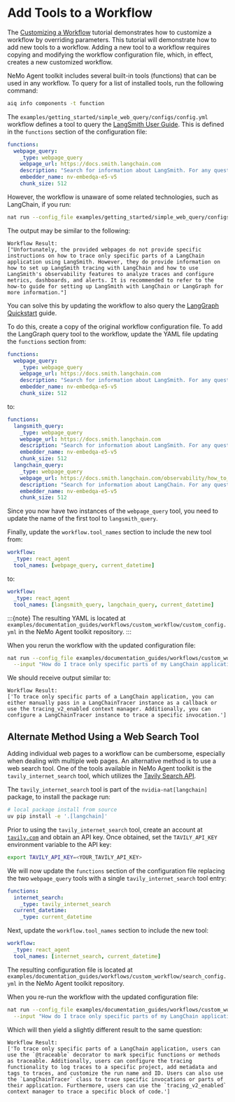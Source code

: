 <!--
SPDX-FileCopyrightText: Copyright (c) 2025, NVIDIA CORPORATION & AFFILIATES. All rights reserved.
SPDX-License-Identifier: Apache-2.0

Licensed under the Apache License, Version 2.0 (the "License");
you may not use this file except in compliance with the License.
You may obtain a copy of the License at

http://www.apache.org/licenses/LICENSE-2.0

Unless required by applicable law or agreed to in writing, software
distributed under the License is distributed on an "AS IS" BASIS,
WITHOUT WARRANTIES OR CONDITIONS OF ANY KIND, either express or implied.
See the License for the specific language governing permissions and
limitations under the License.
-->

# Add Tools to a Workflow

The [Customizing a Workflow](./customize-a-workflow.md) tutorial demonstrates how to customize a workflow by overriding parameters. This tutorial will demonstrate how to add new tools to a workflow. Adding a new tool to a workflow requires copying and modifying the workflow configuration file, which, in effect, creates a new customized workflow.

NeMo Agent toolkit includes several built-in tools (functions) that can be used in any workflow. To query for a list of installed tools, run the following command:
```bash
aiq info components -t function
```

The `examples/getting_started/simple_web_query/configs/config.yml` workflow defines a tool to query the [LangSmith User Guide](https://docs.smith.langchain.com). This is defined in the `functions` section of the configuration file:
```yaml
functions:
  webpage_query:
    _type: webpage_query
    webpage_url: https://docs.smith.langchain.com
    description: "Search for information about LangSmith. For any questions about LangSmith, you must use this tool!"
    embedder_name: nv-embedqa-e5-v5
    chunk_size: 512
```

However, the workflow is unaware of some related technologies, such as LangChain, if you run:
```bash
nat run --config_file examples/getting_started/simple_web_query/configs/config.yml --input "How do I trace only specific parts of my LangChain application?"
```

The output may be similar to the following:
```
Workflow Result:
["Unfortunately, the provided webpages do not provide specific instructions on how to trace only specific parts of a LangChain application using LangSmith. However, they do provide information on how to set up LangSmith tracing with LangChain and how to use LangSmith's observability features to analyze traces and configure metrics, dashboards, and alerts. It is recommended to refer to the how-to guide for setting up LangSmith with LangChain or LangGraph for more information."]
```

You can solve this by updating the workflow to also query the [LangGraph Quickstart](https://langchain-ai.github.io/langgraph/tutorials/introduction) guide.

To do this, create a copy of the original workflow configuration file. To add the LangGraph query tool to the workflow, update the YAML file updating the `functions` section from:
```yaml
functions:
  webpage_query:
    _type: webpage_query
    webpage_url: https://docs.smith.langchain.com
    description: "Search for information about LangSmith. For any questions about LangSmith, you must use this tool!"
    embedder_name: nv-embedqa-e5-v5
    chunk_size: 512
```

to:
```yaml
functions:
  langsmith_query:
    _type: webpage_query
    webpage_url: https://docs.smith.langchain.com
    description: "Search for information about LangSmith. For any questions about LangSmith, you must use this tool!"
    embedder_name: nv-embedqa-e5-v5
    chunk_size: 512
  langchain_query:
    _type: webpage_query
    webpage_url: https://docs.smith.langchain.com/observability/how_to_guides/trace_with_langchain
    description: "Search for information about LangChain. For any questions about LangChain, you must use this tool!"
    embedder_name: nv-embedqa-e5-v5
    chunk_size: 512
```

Since you now have two instances of the `webpage_query` tool, you need to update the name of the first tool to `langsmith_query`.

Finally, update the `workflow.tool_names` section to include the new tool from:
```yaml
workflow:
  _type: react_agent
  tool_names: [webpage_query, current_datetime]
```

to:
```yaml
workflow:
  _type: react_agent
  tool_names: [langsmith_query, langchain_query, current_datetime]
```

:::{note}
The resulting YAML is located at `examples/documentation_guides/workflows/custom_workflow/custom_config.yml` in the NeMo Agent toolkit repository.
:::

When you rerun the workflow with the updated configuration file:
```bash
nat run --config_file examples/documentation_guides/workflows/custom_workflow/custom_config.yml \
  --input "How do I trace only specific parts of my LangChain application?"
```

We should receive output similar to:
```
Workflow Result:
['To trace only specific parts of a LangChain application, you can either manually pass in a LangChainTracer instance as a callback or use the tracing_v2_enabled context manager. Additionally, you can configure a LangChainTracer instance to trace a specific invocation.']
```

## Alternate Method Using a Web Search Tool
Adding individual web pages to a workflow can be cumbersome, especially when dealing with multiple web pages. An alternative method is to use a web search tool. One of the tools available in NeMo Agent toolkit is the `tavily_internet_search` tool, which utilizes the [Tavily Search API](https://tavily.com/).

The `tavily_internet_search` tool is part of the `nvidia-nat[langchain]` package, to install the package run:
```bash
# local package install from source
uv pip install -e '.[langchain]'
```

Prior to using the `tavily_internet_search` tool, create an account at [`tavily.com`](https://tavily.com/) and obtain an API key. Once obtained, set the `TAVILY_API_KEY` environment variable to the API key:
```bash
export TAVILY_API_KEY=<YOUR_TAVILY_API_KEY>
```

We will now update the `functions` section of the configuration file replacing the two `webpage_query` tools with a single `tavily_internet_search` tool entry:
```yaml
functions:
  internet_search:
    _type: tavily_internet_search
  current_datetime:
    _type: current_datetime
```

Next, update the `workflow.tool_names` section to include the new tool:
```yaml
workflow:
  _type: react_agent
  tool_names: [internet_search, current_datetime]
```

The resulting configuration file is located at `examples/documentation_guides/workflows/custom_workflow/search_config.yml` in the NeMo Agent toolkit repository.

When you re-run the workflow with the updated configuration file:
```bash
nat run --config_file examples/documentation_guides/workflows/custom_workflow/search_config.yml \
  --input "How do I trace only specific parts of my LangChain application?"
```

Which will then yield a slightly different result to the same question:
```
Workflow Result:
['To trace only specific parts of a LangChain application, users can use the `@traceable` decorator to mark specific functions or methods as traceable. Additionally, users can configure the tracing functionality to log traces to a specific project, add metadata and tags to traces, and customize the run name and ID. Users can also use the `LangChainTracer` class to trace specific invocations or parts of their application. Furthermore, users can use the `tracing_v2_enabled` context manager to trace a specific block of code.']
```
